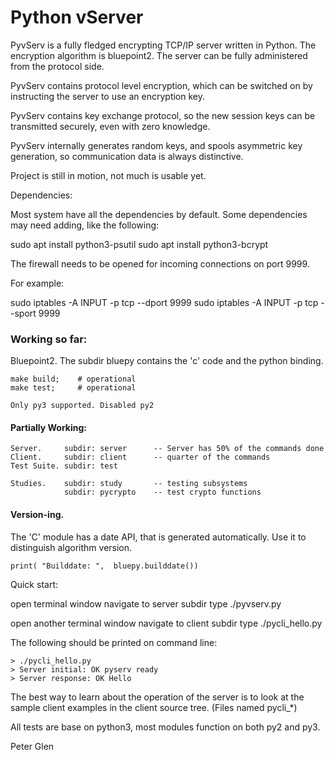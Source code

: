 #                                Python vServer
 
 PyvServ is a fully fledged encrypting TCP/IP server written in Python. The
encryption algorithm is bluepoint2. The server can be fully administered from
the protocol side.

 PyvServ contains protocol level encryption, which can be switched on by
instructing the server to use an encryption key.

 PyvServ contains key exchange protocol, so the new session keys
can be transmitted securely, even with zero knowledge.

 PyvServ internally generates random keys, and spools asymmetric key generation,
so communication data is always distinctive.

 Project is still in motion, not much is usable yet.

 Dependencies:

 Most system have all the dependencies by default. Some dependencies may need adding,
like the following:

sudo apt install python3-psutil
sudo apt install python3-bcrypt

 The firewall needs to be opened for incoming connections on port 9999.

For example:

sudo iptables -A INPUT -p tcp --dport 9999
sudo iptables -A INPUT -p tcp --sport 9999


### Working so far:

 Bluepoint2. The subdir bluepy contains the 'c' code and the python binding.

    make build;    # operational
    make test;     # operational

    Only py3 supported. Disabled py2

#### Partially Working:

    Server.     subdir: server      -- Server has 50% of the commands done
    Client.     subdir: client      -- quarter of the commands
    Test Suite. subdir: test

    Studies.    subdir: study       -- testing subsystems
                subdir: pycrypto    -- test crypto functions

#### Version-ing.

  The 'C' module has a date API, that is generated automatically. Use it to
distinguish algorithm version.

    print( "Builddate: ",  bluepy.builddate())

Quick start:

  open terminal window
  navigate to server subdir
  type ./pyvserv.py

  open another terminal window
  navigate to client subdir
  type ./pycli_hello.py

The following should be printed on command line:

    > ./pycli_hello.py
    > Server initial: OK pyserv ready
    > Server response: OK Hello

 The best way to learn about the operation of the server is to look at the
sample client examples in the client source tree. (Files named pycli_*)

All tests are base on python3, most modules function on both py2 and py3.

Peter Glen



